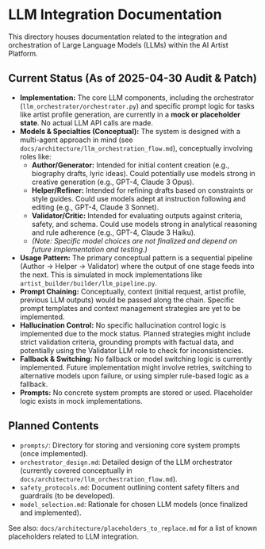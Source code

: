 # LLM Integration Documentation

This directory houses documentation related to the integration and orchestration of Large Language Models (LLMs) within the AI Artist Platform.

## Current Status (As of 2025-04-30 Audit & Patch)

*   **Implementation:** The core LLM components, including the orchestrator (`llm_orchestrator/orchestrator.py`) and specific prompt logic for tasks like artist profile generation, are currently in a **mock or placeholder state**. No actual LLM API calls are made.
*   **Models & Specialties (Conceptual):** The system is designed with a multi-agent approach in mind (see `docs/architecture/llm_orchestration_flow.md`), conceptually involving roles like:
    *   **Author/Generator:** Intended for initial content creation (e.g., biography drafts, lyric ideas). Could potentially use models strong in creative generation (e.g., GPT-4, Claude 3 Opus).
    *   **Helper/Refiner:** Intended for refining drafts based on constraints or style guides. Could use models adept at instruction following and editing (e.g., GPT-4, Claude 3 Sonnet).
    *   **Validator/Critic:** Intended for evaluating outputs against criteria, safety, and schema. Could use models strong in analytical reasoning and rule adherence (e.g., GPT-4, Claude 3 Haiku).
    *   *(Note: Specific model choices are not finalized and depend on future implementation and testing.)*
*   **Usage Pattern:** The primary conceptual pattern is a sequential pipeline (Author -> Helper -> Validator) where the output of one stage feeds into the next. This is simulated in mock implementations like `artist_builder/builder/llm_pipeline.py`.
*   **Prompt Chaining:** Conceptually, context (initial request, artist profile, previous LLM outputs) would be passed along the chain. Specific prompt templates and context management strategies are yet to be implemented.
*   **Hallucination Control:** No specific hallucination control logic is implemented due to the mock status. Planned strategies might include strict validation criteria, grounding prompts with factual data, and potentially using the Validator LLM role to check for inconsistencies.
*   **Fallback & Switching:** No fallback or model switching logic is currently implemented. Future implementation might involve retries, switching to alternative models upon failure, or using simpler rule-based logic as a fallback.
*   **Prompts:** No concrete system prompts are stored or used. Placeholder logic exists in mock implementations.

## Planned Contents

*   `prompts/`: Directory for storing and versioning core system prompts (once implemented).
*   `orchestrator_design.md`: Detailed design of the LLM orchestrator (currently covered conceptually in `docs/architecture/llm_orchestration_flow.md`).
*   `safety_protocols.md`: Document outlining content safety filters and guardrails (to be developed).
*   `model_selection.md`: Rationale for chosen LLM models (once finalized and implemented).

See also: `docs/architecture/placeholders_to_replace.md` for a list of known placeholders related to LLM integration.
